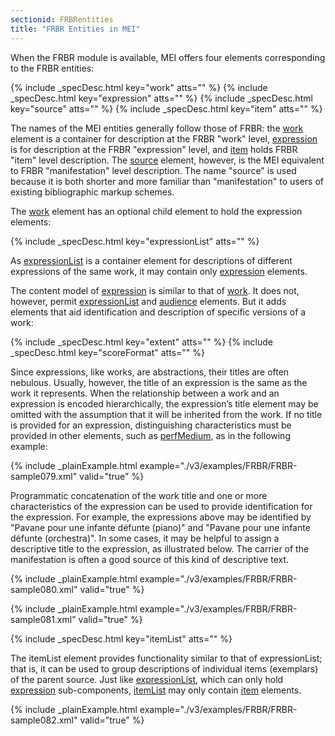 ```yaml
---
sectionid: FRBRentities
title: "FRBR Entities in MEI"
---
```




When the FRBR module is available, MEI offers four elements corresponding to the FRBR
entities:



{% include _specDesc.html key="work" atts="" %}
{% include _specDesc.html key="expression" atts="" %}
{% include _specDesc.html key="source" atts="" %}
{% include _specDesc.html key="item" atts="" %}



The names of the MEI entities generally follow those of FRBR: the <a class="link_odd_elementSpec" href="/v3/elements/work">work</a>
element is a container for description at the FRBR "work" level, 
<a class="link_odd_elementSpec" href="/v3/elements/expression">expression</a> is for description at the FRBR "expression" level, and 
<a class="link_odd_elementSpec" href="/v3/elements/item">item</a> holds FRBR "item" level description. The 
<a class="link_odd_elementSpec" href="/v3/elements/source">source</a> element,
however, is the MEI equivalent to FRBR "manifestation" level description. The name
"source" is
used because it is both shorter and more familiar than "manifestation" to users of
existing
bibliographic markup schemes.

The 
<a class="link_odd_elementSpec" href="/v3/elements/work">work</a> element has an optional child element to hold the expression
elements:



{% include _specDesc.html key="expressionList" atts="" %}



As 
<a class="link_odd_elementSpec" href="/v3/elements/expressionList">expressionList</a> is a container element for descriptions of different
expressions of the same work, it may contain only 
<a class="link_odd_elementSpec" href="/v3/elements/expression">expression</a>
elements.

The content model of 
<a class="link_odd_elementSpec" href="/v3/elements/expression">expression</a> is similar to that of 
<a class="link_odd_elementSpec" href="/v3/elements/work">work</a>. It does not, however, permit 
<a class="link_odd_elementSpec" href="/v3/elements/expressionList">expressionList</a> and 
<a class="link_odd_elementSpec" href="/v3/elements/audience">audience</a> elements. But it adds elements that aid identification and
description of specific versions of a work:



{% include _specDesc.html key="extent" atts="" %}
{% include _specDesc.html key="scoreFormat" atts="" %}



Since expressions, like works, are abstractions, their titles are often nebulous.
Usually,
however, the title of an expression is the same as the work it represents. When the
relationship between a work and an expression is encoded hierarchically, the expression’s
title element may be omitted with the assumption that it will be inherited from the
work. If
no title is provided for an expression, distinguishing characteristics must be provided
in
other elements, such as 
<a class="link_odd_elementSpec" href="/v3/elements/perfMedium">perfMedium</a>, as in the following example:

{% include _plainExample.html example="./v3/examples/FRBR/FRBR-sample079.xml" valid="true" %}

Programmatic concatenation of the work title and one or more characteristics of the
expression can be used to provide identification for the expression. For example,
the
expressions above may be identified by "Pavane pour une infante défunte (piano)" and
"Pavane
pour une infante défunte (orchestra)". In some cases, it may be helpful to assign
a
descriptive title to the expression, as illustrated below. The carrier of the manifestation
is
often a good source of this kind of descriptive text.

{% include _plainExample.html example="./v3/examples/FRBR/FRBR-sample080.xml" valid="true" %}

{% include _plainExample.html example="./v3/examples/FRBR/FRBR-sample081.xml" valid="true" %}



{% include _specDesc.html key="itemList" atts="" %}



The itemList element provides functionality similar to that of expressionList; that
is, it
can be used to group descriptions of individual items (exemplars) of the parent source.
Just
like 
<a class="link_odd_elementSpec" href="/v3/elements/expressionList">expressionList</a>, which can only hold 
<a class="link_odd_elementSpec" href="/v3/elements/expression">expression</a> sub-components, 
<a class="link_odd_elementSpec" href="/v3/elements/itemList">itemList</a> may only contain 
<a class="link_odd_elementSpec" href="/v3/elements/item">item</a> elements.

{% include _plainExample.html example="./v3/examples/FRBR/FRBR-sample082.xml" valid="true" %}

